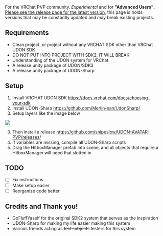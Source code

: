 
For the VRChat PVP community. *Experimental* and for **"Advanced Users"**. [Please see the release page for the latest version](https://github.com/snipeslow/UDON-AVATAR-PVP/releases/), this page is holds versions that may be constantly updated and may break existing projects.
## Requirements
* Clean project, or project without any VRCHAT SDK other than VRChat UDON SDK
* DO NOT PUT INTO PROJECT WITH SDK2, IT WILL BREAK
* Understanding of the UDON system for VRChat
* A release unity package of UDON/SDK3
* A release unity package of UDON-Sharp

## Setup
1. Install VRCHAT UDON SDK https://docs.vrchat.com/docs/choosing-your-sdk
2. Install UDON-Sharp https://github.com/Merlin-san/UdonSharp/
3. Setup layers like the image below

![](https://cdn.discordapp.com/attachments/365302873233293333/717840252554969239/Avatar_PVP_Unity_layers.png)

3. Then install a release https://github.com/snipeslow/UDON-AVATAR-PVP/releases/
4. If variables are missing, compile all UDON-Sharp scripts
5. Drag the HitboxManager prefab into scene, and all objects that require a HitboxManager will need that slotted in

## TODO
- [ ] Fix instructions
- [ ] Make setup easier
- [ ] Reorganize code better

## Credits and Thank you!
* GoFluffYaself for the original SDK2 system that serves as the inspiration
* UDON-Sharp for making my life easier making this system
* Various friends acting as ~~test subjects~~ testers for this system
